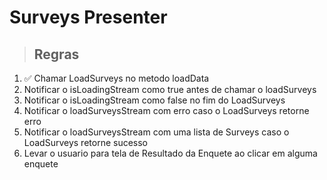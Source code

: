 # Surveys Presenter

> ## Regras
1. ✅ Chamar LoadSurveys no metodo loadData
2. Notificar o isLoadingStream como true antes de chamar o loadSurveys
3. Notificar o isLoadingStream como false no fim do LoadSurveys
4. Notificar o loadSurveysStream com erro caso o LoadSurveys retorne erro
5. Notificar o loadSurveysStream com uma lista de Surveys caso o LoadSurveys retorne sucesso
6. Levar o usuario para tela de Resultado da Enquete ao clicar em alguma enquete